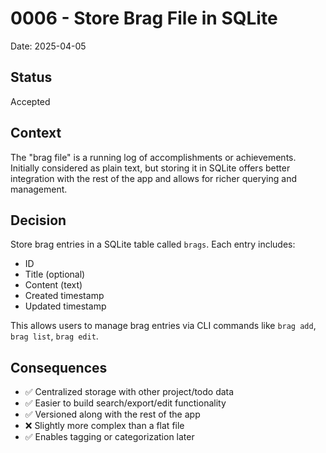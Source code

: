 # 0006 - Store Brag File in SQLite

Date: 2025-04-05

## Status

Accepted

## Context

The "brag file" is a running log of accomplishments or achievements. Initially considered as plain text, but storing it in SQLite offers better integration with the rest of the app and allows for richer querying and management.

## Decision

Store brag entries in a SQLite table called `brags`. Each entry includes:
- ID
- Title (optional)
- Content (text)
- Created timestamp
- Updated timestamp

This allows users to manage brag entries via CLI commands like `brag add`, `brag list`, `brag edit`.

## Consequences

- ✅ Centralized storage with other project/todo data
- ✅ Easier to build search/export/edit functionality
- ✅ Versioned along with the rest of the app
- ❌ Slightly more complex than a flat file
- ✅ Enables tagging or categorization later
